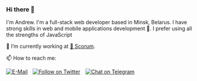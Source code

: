 ### Hi there 👋

I'm Andrew. I'm a full-stack web developer based in Minsk, Belarus. I have strong skills in web and mobile applications development 🤘. I prefer using all the strengths of JavaScript

🔭 I’m currently working at [🎯 Scorum](https://github.com/scorum).

📫 How to reach me:

[![E-Mail](https://img.shields.io/badge/--email?label=E-mail&logo=Gmail&style=social)](mailto:andrewww.avdeev@gmail.com) [![Follow on Twitter](https://img.shields.io/badge/--linkedin?label=LinkedIn&logo=LinkedIn&style=social)](https://www.linkedin.com/in/andrewavdeev/) [![Chat on Telegram](https://img.shields.io/badge/--telegram?label=Telegram&logo=Telegram&style=social)](https://t.me/aandreewww)
